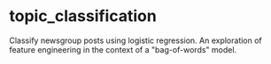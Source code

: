 # topic_classification
Classify newsgroup posts using logistic regression. An exploration of feature engineering in the context of a "bag-of-words" model.
